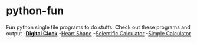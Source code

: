# python-fun
Fun python single file programs to do stuffs.
Check out these programs and output
-[**Digital Clock**](https://replit.com/@sabinmhx/python-digital-clock)
-[Heart Shape](https://replit.com/@sabinmhx/python-heart-shape)
-[Scientific Calculator](https://replit.com/@sabinmhx/python-scientific-calculator)
-[Simple Calculator](https://replit.com/@sabinmhx/python-simple-calculator)
